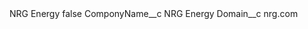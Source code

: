 <?xml version="1.0" encoding="UTF-8"?>
<CustomMetadata xmlns="http://soap.sforce.com/2006/04/metadata" xmlns:xsi="http://www.w3.org/2001/XMLSchema-instance" xmlns:xsd="http://www.w3.org/2001/XMLSchema">
    <label>NRG Energy</label>
    <protected>false</protected>
    <values>
        <field>ComponyName__c</field>
        <value xsi:type="xsd:string">NRG Energy</value>
    </values>
    <values>
        <field>Domain__c</field>
        <value xsi:type="xsd:string">nrg.com</value>
    </values>
</CustomMetadata>
